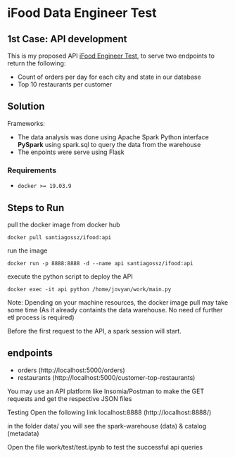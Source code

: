 # iFood Data Engineer Test

## 1st Case: API development

This is my proposed API  [iFood Engineer Test](https://github.com/wiflore/ifood-data-engineering-test.git), to serve two endpoints to return the following:


  * Count of orders per day for each city and state in our database
  * Top 10 restaurants per customer



## Solution

Frameworks: 
- The data analysis was done using Apache Spark Python interface **PySpark** using spark.sql to query the data from the warehouse
- The enpoints were serve using Flask 


### Requirements

* `docker >= 19.03.9`

## Steps to Run

pull the docker image from docker hub

`docker pull santiagossz/ifood:api`

run the image 

`docker run -p 8888:8888 -d --name api santiagossz/ifood:api
`

execute the python script to deploy the API

`docker exec -it api python /home/jovyan/work/main.py`

Note: Dpending on your machine resources, the docker image pull may take some time (As it already containts the data warehouse. No need of further
etl process is required)

Before the first request to the API, a spark session will start.

 
## endpoints 

- orders (http://localhost:5000/orders)
- restaurants (http://localhost:5000/customer-top-restaurants)

You may use an API platform like Insomia/Postman to make the GET requests and get the respective JSON files

Testing
Open the following link localhost:8888 (http://localhost:8888/)

in the folder data/ you will see the spark-warehouse (data) & catalog (metadata)

Open the file work/test/test.ipynb to test the successful api queries
